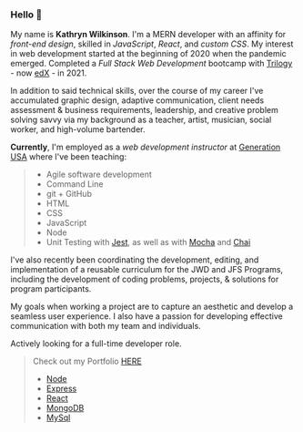 <!--
**NAHco-code/NAHco-code** is a ✨ _special_ ✨ repository because its `README.md` (this file) appears on your GitHub profile.

Here are some ideas to get you started:

- 🔭 I’m currently working on ...
- 🌱 I’m currently learning ...
- 👯 I’m looking to collaborate on ...
- 🤔 I’m looking for help with ...
- 💬 Ask me about ...
- 📫 How to reach me: ...
- 😄 Pronouns: ...
- ⚡ Fun fact: ...
-->
### Hello 👋

My name is **Kathryn Wilkinson**. I'm a MERN developer with an affinity for *front-end design*, skilled in *JavaScript*,  *React*, and *custom CSS*. My interest in web development started at the beginning of 2020 when the pandemic emerged. Completed a *Full Stack Web Development* bootcamp with [Trilogy](https://en.wikipedia.org/wiki/Trilogy_Education_Services) - now [edX](https://www.edx.org/boot-camps/about) - in 2021.

In addition to said technical skills, over the course of my career I've accumulated graphic design, adaptive communication, client needs assessment & business requirements, leadership, and creative problem solving savvy via my background as a teacher, artist, musician, social worker, and high-volume bartender.

**Currently**, I'm employed as a *web development instructor* at [Generation USA](https://www.generation.org/) where I've been teaching: 

>- Agile software development
>- Command Line
>- git + GitHub
>- HTML 
>- CSS
>- JavaScript
>- Node 
>- Unit Testing with [Jest](https://jestjs.io/), as well as with [Mocha](https://mochajs.org/) and [Chai](https://www.chaijs.com/)

I've also recently been coordinating the development, editing, and implementation of a reusable curriculum for the JWD and JFS Programs, including the development of coding problems, projects, & solutions for program participants.

My goals when working a project are to capture an aesthetic and develop a seamless user experience. I also have a passion for developing effective communication with both my team and individuals.

Actively looking for a full-time developer role. 
>Check out my Portfolio [HERE](https://kathrynwilkinson.github.io/Portfolio/)
>- [Node](https://nodejs.org/en/)
>- [Express](https://expressjs.com/)
>- [React](https://reactjs.org/docs/getting-started.html)
>- [MongoDB](https://www.mongodb.com/)
>- [MySql](https://www.mysql.com/)
